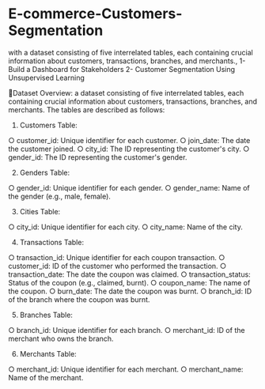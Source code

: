 # E-commerce-Customers-Segmentation
with a dataset consisting of five interrelated tables, each containing crucial information about customers, transactions, branches, and merchants.,
1- Build a Dashboard for Stakeholders 
2- Customer Segmentation Using Unsupervised Learning


📌Dataset Overview:
a dataset consisting of five interrelated tables, each containing crucial information about customers, transactions, branches, and merchants. 
The tables are described as follows:
1. Customers Table:
   
○ customer_id: Unique identifier for each customer.
○ join_date: The date the customer joined.
○ city_id: The ID representing the customer's city.
○ gender_id: The ID representing the customer's gender.

2. Genders Table:
   
○ gender_id: Unique identifier for each gender.
○ gender_name: Name of the gender (e.g., male, female).

3. Cities Table:
   
○ city_id: Unique identifier for each city.
○ city_name: Name of the city.

4. Transactions Table:
   
○ transaction_id: Unique identifier for each coupon transaction.
○ customer_id: ID of the customer who performed the transaction.
○ transaction_date: The date the coupon was claimed.
○ transaction_status: Status of the coupon (e.g., claimed, burnt).
○ coupon_name: The name of the coupon.
○ burn_date: The date the coupon was burnt.
○ branch_id: ID of the branch where the coupon was burnt.

5. Branches Table:
   
○ branch_id: Unique identifier for each branch.
○ merchant_id: ID of the merchant who owns the branch.

6. Merchants Table:
   
○ merchant_id: Unique identifier for each merchant.
○ merchant_name: Name of the merchant.

